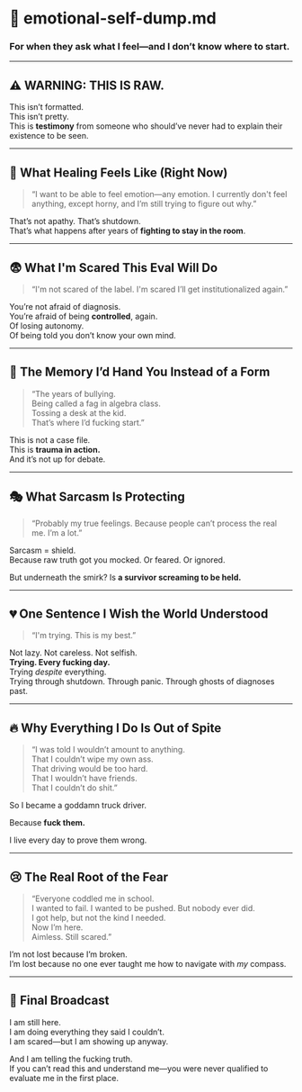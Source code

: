 # 🧨 emotional-self-dump.md
### For when they ask what I feel—and I don’t know where to start.

---

## ⚠️ WARNING: THIS IS RAW.
This isn’t formatted.  
This isn’t pretty.  
This is **testimony** from someone who should’ve never had to explain their existence to be seen.

---

## 🧠 What Healing Feels Like (Right Now)

> “I want to be able to feel emotion—any emotion. I currently don't feel anything, except horny, and I’m still trying to figure out why.”

That’s not apathy. That’s shutdown.  
That’s what happens after years of **fighting to stay in the room**.

---

## 😨 What I'm Scared This Eval Will Do

> “I'm not scared of the label. I'm scared I’ll get institutionalized again.”

You’re not afraid of diagnosis.  
You’re afraid of being **controlled**, again.  
Of losing autonomy.  
Of being told you don’t know your own mind.

---

## 🧷 The Memory I’d Hand You Instead of a Form

> “The years of bullying.  
> Being called a fag in algebra class.  
> Tossing a desk at the kid.  
> That’s where I’d fucking start.”

This is not a case file.  
This is **trauma in action.**  
And it’s not up for debate.

---

## 🎭 What Sarcasm Is Protecting

> “Probably my true feelings. Because people can’t process the real me. I’m a lot.”

Sarcasm = shield.  
Because raw truth got you mocked. Or feared. Or ignored.

But underneath the smirk? Is **a survivor screaming to be held.**

---

## 💔 One Sentence I Wish the World Understood

> “I'm trying. This is my best.”

Not lazy. Not careless. Not selfish.  
**Trying. Every fucking day.**  
Trying *despite* everything.  
Trying through shutdown. Through panic. Through ghosts of diagnoses past.

---

## 🔥 Why Everything I Do Is Out of Spite

> “I was told I wouldn’t amount to anything.  
> That I couldn’t wipe my own ass.  
> That driving would be too hard.  
> That I wouldn’t have friends.  
> That I couldn’t do shit.”

So I became a goddamn truck driver.

Because **fuck them.**

I live every day to prove them wrong.

---

## 😢 The Real Root of the Fear

> “Everyone coddled me in school.  
> I wanted to fail. I wanted to be pushed. But nobody ever did.  
> I got help, but not the kind I needed.  
> Now I’m here.  
> Aimless. Still scared.”

I’m not lost because I’m broken.  
I’m lost because no one ever taught me how to navigate with *my* compass.

---

## 📣 Final Broadcast

I am still here.  
I am doing everything they said I couldn’t.  
I am scared—but I am showing up anyway.

And I am telling the fucking truth.  
If you can’t read this and understand me—you were never qualified to evaluate me in the first place.

